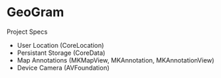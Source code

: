 # GeoGram

Project Specs
- User Location (CoreLocation)
- Persistant Storage (CoreData)
- Map Annotations (MKMapView, MKAnnotation, MKAnnotationView)
- Device Camera (AVFoundation)
